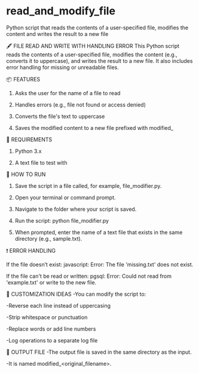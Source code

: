 # read_and_modify_file
Python script that reads the contents of a user-specified file, modifies the content and writes the result to a new file


🖋️ FILE READ AND WRITE WITH HANDLING ERROR
This Python script reads the contents of a user-specified file, modifies the content (e.g., converts it to uppercase), and writes the result to a new file. It also includes error handling for missing or unreadable files.


📦 FEATURES
1. Asks the user for the name of a file to read

2. Handles errors (e.g., file not found or access denied)

3. Converts the file's text to uppercase

4. Saves the modified content to a new file prefixed with modified_




🧰 REQUIREMENTS
1. Python 3.x

2. A text file to test with




🚀 HOW TO RUN
1. Save the script in a file called, for example, file_modifier.py.

2. Open your terminal or command prompt.

3. Navigate to the folder where your script is saved.

4. Run the script:
    python file_modifier.py

5. When prompted, enter the name of a text file that exists in the same directory (e.g., sample.txt).




❗ ERROR HANDLING

If the file doesn’t exist:
javascript:
Error: The file 'missing.txt' does not exist.

If the file can't be read or written:
pgsql:
Error: Could not read from 'example.txt' or write to the new file.




🔧 CUSTOMIZATION IDEAS
-You can modify the script to:

-Reverse each line instead of uppercasing

-Strip whitespace or punctuation

-Replace words or add line numbers

-Log operations to a separate log file





📂 OUTPUT FILE
-The output file is saved in the same directory as the input.

-It is named modified_<original_filename>.



